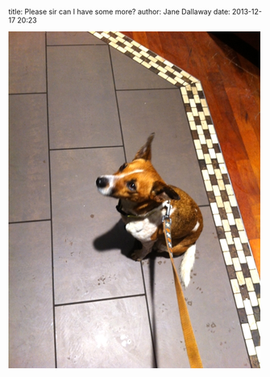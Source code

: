 
title: Please sir can I have some more?
author: Jane Dallaway
date: 2013-12-17 20:23

<div><a href="/media/Stp_photo.JPG"><img src="/media/Stp_thumb_photo.JPG" width="500" height="669"/></a></div>



 
      